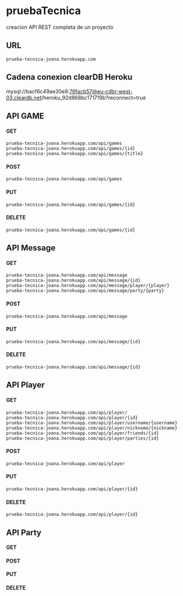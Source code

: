 # pruebaTecnica
creacion API REST completa de un proyecto

## URL
```
prueba-tecnica-joana.herokuapp.com
```
## Cadena conexion clearDB Heroku 
mysql://bacf6c49ae30e8:76facb57@eu-cdbr-west-03.cleardb.net/heroku_92d868bc171719b?reconnect=true

## API GAME

#### GET
```
prueba-tecnica-joana.herokuapp.com/api/games
prueba-tecnica-joana.herokuapp.com/api/games/{id}
prueba-tecnica-joana.herokuapp.com/api/games/{title}
```

#### POST
```
prueba-tecnica-joana.herokuapp.com/api/games
```
#### PUT
```
prueba-tecnica-joana.herokuapp.com/api/games/{id}
```
#### DELETE
```
prueba-tecnica-joana.herokuapp.com/api/games/{id}
```

## API Message

#### GET
```
prueba-tecnica-joana.herokuapp.com/api/message
prueba-tecnica-joana.herokuapp.com/api/message/{id}
prueba-tecnica-joana.herokuapp.com/api/message/player/{player}
prueba-tecnica-joana.herokuapp.com/api/message/party/{party}

```
#### POST
```
prueba-tecnica-joana.herokuapp.com/api/message
```
#### PUT
```
prueba-tecnica-joana.herokuapp.com/api/message/{id}
```
#### DELETE
```
prueba-tecnica-joana.herokuapp.com/api/message/{id}
```

## API Player
#### GET
```
prueba-tecnica-joana.herokuapp.com/api/player/
prueba-tecnica-joana.herokuapp.com/api/player/{id}
prueba-tecnica-joana.herokuapp.com/api/player/username/{username}
prueba-tecnica-joana.herokuapp.com/api/player/nickname/{nickname}
prueba-tecnica-joana.herokuapp.com/api/player/friends/{id}
prueba-tecnica-joana.herokuapp.com/api/player/parties/{id}
```
#### POST
```
prueba-tecnica-joana.herokuapp.com/api/player
```
#### PUT
```
prueba-tecnica-joana.herokuapp.com/api/player/{id}
```
#### DELETE
```
prueba-tecnica-joana.herokuapp.com/api/player/{id}
```

## API Party 
#### GET
#### POST
#### PUT
#### DELETE
